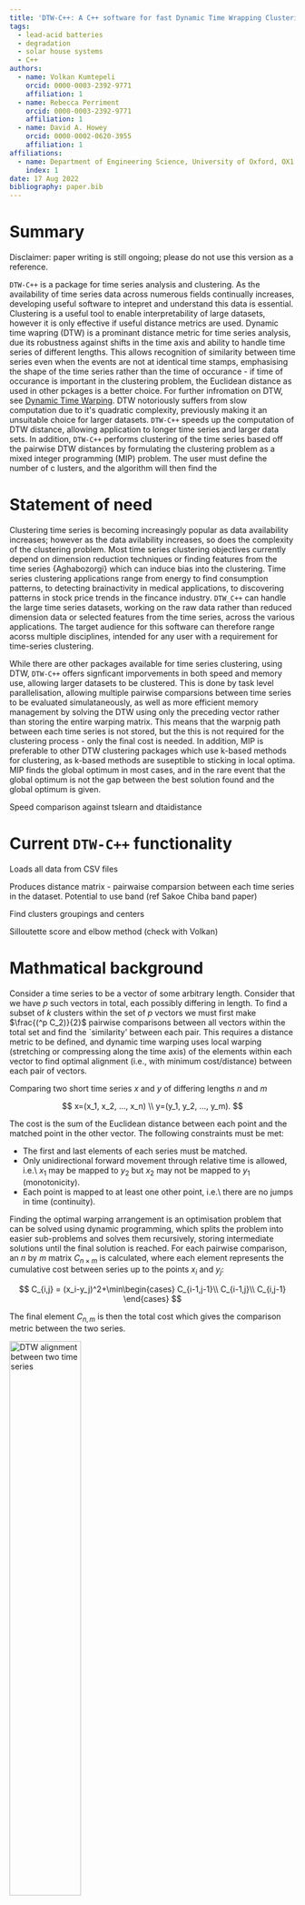 ```yaml
---
title: 'DTW-C++: A C++ software for fast Dynamic Time Wrapping Clustering'
tags:
  - lead-acid batteries
  - degradation
  - solar house systems
  - C++
authors:
  - name: Volkan Kumtepeli
    orcid: 0000-0003-2392-9771
    affiliation: 1
  - name: Rebecca Perriment
    orcid: 0000-0003-2392-9771
    affiliation: 1
  - name: David A. Howey
    orcid: 0000-0002-0620-3955
    affiliation: 1
affiliations:
  - name: Department of Engineering Science, University of Oxford, OX1 3PJ, Oxford, UK
    index: 1
date: 17 Aug 2022
bibliography: paper.bib
---
```


# Summary

Disclaimer: paper writing is still ongoing; please do not use this version as a reference. 

``DTW-C++`` is a package for time series analysis and clustering. As the availability of time series data across numerous fields continually increases, developing useful software to intepret and understand this data is essential. Clustering is a useful tool to enable interpretability of large datasets, however it is only effective if useful distance metrics are used. Dynamic time wapring (DTW) is a prominant distance metric for time series analysis, due its robustness against shifts in the time axis and ability to handle time series of different lengths. This allows recognition of similarity between time series even when the events are not at identical time stamps, emphasising the shape of the time series rather than the time of occurance - if time of occurance is important in the clustering problem, the Euclidean distance as used in other pckages is a better choice. For further infromation on DTW, see [Dynamic Time Warping](../docs/2_method/2_dtw.html). DTW notoriously suffers from slow computation due to it's quadratic complexity, previously making it an unsuitable choice for larger datasets. ``DTW-C++`` speeds up the computation of DTW distance, allowing application to longer time series and larger data sets. In addition, ``DTW-C++`` performs clustering of the time series based off the pairwise DTW distances by formulating the clustering problem as a mixed integer programming (MIP) problem. The user must define the number of c
lusters, and the algorithm will then find the 

# Statement of need

Clustering time series is becoming increasingly popular as data availability increases; however as the data avilability increases, so does the complexity of the clustering problem. Most time series clustering objectives currently depend on dimension reduction techniques or finding features from the time series {Aghabozorgi} which can induce bias into the clustering. Time series clustering applications range from energy to find consumption patterns, to detecting brainactivity in medical applications, to discovering patterns in stock price trends in the fincance industry. ``DTW_C++`` can handle the large time series datasets, working on the raw data rather than reduced dimension data or selected features from the time series, across the various applications. The target audience for this software can therefore range acorss multiple disciplines, intended for any user with a requirement for time-series clustering.

While there are other packages available for time series clustering, using DTW, ``DTW-C++`` offers signficant imporvements in both speed and memory use, allowing larger datasets to be clustered. This is done by task level parallelisation, allowing multiple pairwise comparsions between time series to be evaluated simulataneously, as well as more efficient memory management by solving the DTW using only the preceding vector rather than storing the entire warping matrix. This means that the warpnig path between each time series is not stored, but the this is not required for the clustering process - only the final cost is needed. In addition, MIP is preferable to other DTW clustering packages which use k-based methods for clustering, as k-based methods are suseptible to sticking in local optima. MIP finds the global optimum in most cases, and in the rare event that the global optimum is not the gap between the best solution found and the global optimum is given.

Speed comparison against tslearn and dtaidistance

# Current ``DTW-C++`` functionality

Loads all data from CSV files

Produces distance matrix - pairwaise comparsion between each time series in the dataset. Potential to use band (ref Sakoe Chiba band paper)

Find clusters groupings and centers

Silloutette score and elbow method (check with Volkan)

# Mathmatical background

Consider a time series to be a vector of some arbitrary length. Consider that we have $p$ such vectors in total, each possibly differing in length. To find a subset of $k$ clusters within the set of $p$ vectors we must first make $\frac{(^p C_2)}{2}$ pairwise comparisons between all vectors within the total set and find the `similarity' between each pair. This requires a distance metric to be defined, and dynamic time warping uses local warping (stretching or compressing along the time axis) of the elements within each vector to find optimal alignment (i.e., with minimum cost/distance) between each pair of vectors. 


Comparing two short time series $x$ and $y$ of differing lengths $n$ and $m$

$$
x=(x_1, x_2, ..., x_n) \\
y=(y_1, y_2, ..., y_m).
$$

The cost is the sum of the Euclidean distance between each point and the matched point in the other vector. The following constraints must be met:
* The first and last elements of each series must be matched.
* Only unidirectional forward movement through relative time is allowed, i.e.\ $x_1$ may be mapped to $y_2$ but $x_2$ may not be mapped to $y_1$ (monotonicity).
* Each point is mapped to at least one other point, i.e.\ there are no jumps in time (continuity).

Finding the optimal warping arrangement is an optimisation problem that can be solved using dynamic programming, which splits the problem into easier sub-problems and solves them recursively, storing intermediate solutions until the final solution is reached. For each pairwise comparison, an $n$ by $m$ matrix $C_{n\times m}$ is calculated, where each element represents the cumulative cost between series up to the points $x_i$ and $y_j$:

$$
C_{i,j} = (x_i-y_j)^2+\min\begin{cases}
C_{i-1,j-1}\\
C_{i-1,j}\\
C_{i,j-1}
\end{cases}
$$

The final element $C_{n,m}$ is then the total cost which gives the comparison metric between the two series.


<img src="https://user-images.githubusercontent.com/93582518/203316240-e927ff9c-38c1-420d-8455-a5443a2ff72f.png" alt="DTW alignment between two time series" width="50%"/>

![signals_warped](https://user-images.githubusercontent.com/93582518/203316240-e927ff9c-38c1-420d-8455-a5443a2ff72f.png)

![warping_path](https://user-images.githubusercontent.com/93582518/202719474-ccddf8ad-4044-453c-a607-d1f7d7ce045b.png)

The matrix $C$ is calculated for all pairwise comparisons. The total costs (final element) for each pairwise comparison are stored in a separate symmetric matrix, $D_{p\times p}$ where $p$ is the total number of time series in the clustering exercise. In other words, the element $D_{i,j}$ gives the distance between time series $i$ and $j$.

![distance_matrix_formation](https://user-images.githubusercontent.com/93582518/202716790-11704c18-99bc-4234-b5db-3b21940ad91d.PNG)

Using this matrix, $D$, the series can be split into $k$ clusters with integer programming. The problem formulation begins with a $1\times p$ binary vector, $B$, defining if each series is a cluster centroid, in other words for the $i$th element of $B$, 

$$
B_i = \begin{cases}
1, \qquad \text {if centroid}\\
0, \qquad \text {otherwise}
\end{cases}
$$

Only $k$ series can be centroids, therefore

$$
\sum_{i=1}^p B_i=k
$$

A binary square matrix $A_{p\times p}$ is then constructed, where $A_{ij}=1$ if time series $j$ is a member of the $i$ th cluster centroid, and 0 otherwise.

The following constraints apply:
* Each time series must be in one and only one cluster 

$$
\sum_{i=1}^pA_{ij}=1  \quad \forall j \in [1,p]
$$

* Only $k$ rows have non-zero values 

$$
A_{ij} \le B_i \quad \forall i,j \in [1,p]
$$

![cluster_matrix_formation](https://user-images.githubusercontent.com/93582518/206009830-2279fe75-4fde-46d2-ba39-f1bcbb8ec856.PNG)

Then the optimisation problem subject to the above-given constraints becomes:

$$
A^\star, B^\star = \min_{A,B} \sum_i \sum_j D_{ij} \times A_{ij} 
$$

After solving this integer program, the non-zero entries of $B$ represent the centroids and the non-zero elements in the corresponding columns in $A$ represent the members of that cluster.

# Comparison

We have compared our library to two other standard DTW clustering packages, DTAIDistance and TSlearn.

|                                | DTW-C++               || DTAISDistance              || Tslearn               ||
| ------------------------------ | -------- | ----------- | ------------- | ----------- | -------- |-------------|
| Dataset                        | Time (s) | Memory (MB) | Time (s)      | Memory (MB) | Time (s) | Memory (MB) |
|================================|==========|=============|===============|=============|==========|=============|
| ACSF1                          |          |             | 14.51         | 18.14       | 389.88   | 1691.47 |
| Adiac                          |          |             | 3.87          | 4.34        | 172.45   | 15.58 |
| ArrowHead                      |          |             | 0.91          | 1.22        | 60.84    | 99.72 |
| Beef                           |          |             | 0.18          | 0.33        | 9.45     | 45.58 |
| BeetleFly                      |          |             | 0.08          | 0.11        | 13.52    | 62.41 |
| BirdChicken                    |          |             | 0.07          | 0.27        | 7.08     | 53.89 |
| BME                            |          |             | 0.25          | 0.95        | 28.89    | 22.68 |
| Car                            |          |             | 0.49          | 0.58        | 54.00    | 236.10 |
| CBF                            |          |             | 7.50          | 18.58       | 264.24   | 103.40 |
| Chinatown                      |          |             | 0.29          | 3.09        | 12.98    | 2.79 |
| ChlorineConcentration          |          |             | 201.13        | 305.52      | 1890.48  | 765.07 |
| CinCECGTorso                   |          |             | 1955.92       | 58.20       | 28990.66 | 21456.77 |
| Coffee                         |          |             | 0.06          | 0.13        | 4.69     | 26.60 |
| Computers                      |          |             | 12.81         | 3.04        | 860.08   | 1642.15 |
| CricketX                       |          |             | 6.00          | 4.70        | 173.99   | 95.34 |
| CricketY                       |          |             | 5.81          | 4.69        | 192.17   | 119.23 |
| CricketZ                       |          |             | 5.86          | 4.67        | 279.37   | 137.25 |
| Crop                           |          |             | 6563.98       | 5675.32     | 9618.36  | 122.47 |
| DiatomSizeReduction            |          |             | 4.69          | 3.31        | 227.11   | 363.81 |
| DistalPhalanxOutlineAgeGroup   |          |             | 0.16          | 0.67        | 5.29     | 8.32 |
| DistalPhalanxOutlineCorrect    |          |             | 0.37          | 2.25        | 8.47     | 21.94 |
| DistalPhalanxTW                |          |             | 0.14          | 0.68        | 5.28     | 4.01 |
| Earthquakes                    |          |             | 2.48          | 1.15        |          |  |
| ECG200                         |          |             | 0.08          | 0.41        |          |  |
| ECG5000                        |          |             | 206.18        | 416.50      |          |  |
| ECGFiveDays                    |          |             | 6.77          | 17.18       |          |  |
| ElectricDevices                |          |             | 408.62        | 1206.34     |          |  |
| EOGHorizontalSignal            |          |             | 82.89         | 6.77        |          |  |
| EOGVerticalSignal              |          |             | 85.22         | 6.77        |          |  |
| EthanolLevel                   |          |             | 302.34        | 12.73       |          |  |
| FaceAll                        |          |             | 34.64         | 61.34       |          |  |
| FaceFour                       |          |             | 0.44          | 0.68        |          |  |
| FacesUCR                       |          |             | 47.44         | 89.14       |          |  |
| FiftyWords                     |          |             | 9.54          | 5.96        |          |  |
| Fish                           |          |             | 2.70          | 1.66        |          |  |
| FordA                          |          |             | 168.93        | 42.00       |          |  |
| FordB                          |          |             | 65.10         | 17.53       |          |  |
| FreezerRegularTrain            |          |             | 300.89        | 173.46      |          |  |
| FreezerSmallTrain              |          |             | 296.35        | 173.64      |          |  |
| Fungi                          |          |             | 0.74          | 1.42        |          |  |
| GunPoint                       |          |             | 0.34          | 0.85        |          |  |
| GunPointAgeSpan                |          |             | 1.06          | 2.98        |          |  |
| GunPointMaleVersusFemale       |          |             | 1.16          | 2.95        |          |  |
| GunPointOldVersusYoung         |          |             | 1.10          | 2.96        |          |  |
| Ham                            |          |             | 1.01          | 0.88        |          |  |
| HandOutlines                   |          |             | 415.88        | 11.26       |          |  |
| Haptics                        |          |             | 45.49         | 5.03        |          |  |
| Herring                        |          |             | 0.53          | 0.59        |          |  |
| HouseTwenty                    |          |             | 22.04         | 2.35        |          |  |
| InlineSkate                    |          |             | 423.37        | 15.10       |          |  |
| InsectEPGRegularTrain          |          |             | 8.90          | 2.80        |          |  |
| InsectEPGSmallTrain            |          |             | 8.94          | 2.79        |          |  |
| InsectWingbeatSound            |          |             | 117.49        | 85.31       |          |  |
| ItalyPowerDemand               |          |             | 2.07          | 22.99       |          |  |
| LargeKitchenAppliances         |          |             | 31.76         | 5.67        |          |  |
| Lightning2                     |          |             | 0.78          | 0.62        |          |  |
| Lightning7                     |          |             | 0.29          | 0.54        |          |  |
| Mallat                         |          |             | 2251.27       | 132.52      |          |  |
| Meat                           |          |             | 0.36          | 0.52        |          |  |
| MedicalImages                  |          |             | 3.66          | 13.40       |          |  |
| MiddlePhalanxOutlineAgeGroup   |          |             | 0.15          | 0.94        |          |  |
| MiddlePhalanxOutlineCorrect    |          |             | 0.40          | 2.43        |          |  |
| MiddlePhalanxTW                |          |             | 0.17          | 0.95        |          |  |
| MixedShapesRegularTrain        |          |             | 2367.12       | 140.95      |          |  |
| MixedShapesSmallTrain          |          |             | 2369.32       | 140.96      |          |  |
| MoteStrain                     |          |             | 6.98          | 34.13       |          |  |
| NonInvasiveFetalECGThorax1     |          |             | 941.90        | 91.85       |          |  |
| NonInvasiveFetalECGThorax2     |          |             | 950.96        | 91.87       |          |  |
| OliveOil                       |          |             | 0.21          | 0.35        |          |  |
| OSULeaf                        |          |             | 4.51          | 2.33        |          |  |
| PhalangesOutlinesCorrect       |          |             | 3.60          | 16.64       |          |  |
| Phoneme                        |          |             | 1560.56       | 90.18       |          |  |
| PigAirwayPressure              |          |             | 73.23         | 4.52        |          |  |
| PigArtPressure                 |          |             | 71.07         | 4.51        |          |  |
| PigCVP                         |          |             | 69.45         | 4.51        |          |  |
| Plane                          |          |             | 0.20          | 0.49        |          |  |
| PowerCons                      |          |             | 0.36          | 1.26        |          |  |
| ProximalPhalanxOutlineAgeGroup |          |             | 0.22          | 1.40        |          |  |
| ProximalPhalanxOutlineCorrect  |          |             | 0.47          | 2.45        |          |  |
| ProximalPhalanxTW              |          |             | 0.23          | 1.42        |          |  |
| RefrigerationDevices           |          |             | 28.39         | 5.51        |          |  |
| Rock                           |          |             | 8.95          | 1.25        |          |  |
| ScreenType                     |          |             | 28.47         | 5.51        |          |  |
| SemgHandGenderCh2              |          |             | 325.35        | 15.27       |          |  |
| SemgHandMovementCh2            |          |             | 181.08        | 10.09       |          |  |
| SemgHandSubjectCh2             |          |             | 177.58        | 10.09       |          |  |
| ShapeletSim                    |          |             | 3.15          | 1.78        |          |  |
| ShapesAll                      |          |             | 44.41         | 10.54       |          |  |
| SmallKitchenAppliances         |          |             | 30.09         | 5.66        |          |  |
| SmoothSubspace                 |          |             | 0.10          | 0.68        |          |  |
| SonyAIBORobotSurface1          |          |             | 1.43          | 8.57        |          |  |
| SonyAIBORobotSurface2          |          |             | 3.09          | 20.20       |          |  |
| StarLightCurves                |          |             | 27558.11      | 1436.21     |          |  |
| Strawberry                     |          |             | 3.52          | 4.12        |          |  |
| SwedishLeaf                    |          |             | 4.13          | 9.49        |          |  |
| Symbols                        |          |             | 63.36         | 24.42       |          |  |
| SyntheticControl               |          |             | 0.41          | 2.52        |          |  |
| ToeSegmentation1               |          |             | 1.78          | 2.01        |          |  |
| ToeSegmentation2               |          |             | 0.94          | 1.03        |          |  |
| Trace                          |          |             | 0.35          | 0.71        |          |  |
| TwoLeadECG                     |          |             | 5.64          | 28.47       |          |  |
| TwoPatterns                    |          |             | 138.41        | 329.76      |          |  |
| UMD                            |          |             | 0.26          | 0.94        |          |  |
| UWaveGestureLibraryAll         |          |             | 4436.89       | 288.90      |          |  |
| UWaveGestureLibraryX           |          |             | 524.87        | 270.86      |          |  |
| UWaveGestureLibraryY           |          |             | 532.37        | 270.86      |          |  |
| UWaveGestureLibraryZ           |          |             | 525.25        | 270.86      |          |  |
| Wafer                          |          |             | 406.45        | 776.29      |          |  |
| Wine                           |          |             | 0.13          | 0.39        |          |  |
| WordSynonyms                   |          |             | 13.84         | 10.59       |          |  |
| Worms                          |          |             | 1.96          | 0.93        |          |  |
| WormsTwoClass                  |          |             | 1.95          | 0.92        |          |  |
| Yoga                           |          |             | 631.11        | 194.70      |          |  |



                               | DTW-C++  |             | DTAISDistance |             | Tslearn  |
Dataset                        | Time (s) | Memory (MB) | Time (s)      | Memory (MB) | Time (s) | Memory (MB)
------------------------------ | -------- | ----------- | ------------- | ----------- | ---------|---------------
ACSF1                          |          |             | 14.51         | 18.14       | 389.88   | 1691.47    
Adiac                          |          |             | 3.87          | 4.34        | 172.45   | 15.58      
ArrowHead                      |          |             | 0.91          | 1.22        | 60.84    | 99.72      
Beef                           |          |             | 0.18          | 0.33        | 9.45     | 45.58      
BeetleFly                      |          |             | 0.08          | 0.11        | 13.52    | 62.41      
BirdChicken                    |          |             | 0.07          | 0.27        | 7.08     | 53.89      
BME                            |          |             | 0.25          | 0.95        | 28.89    | 22.68      
Car                            |          |             | 0.49          | 0.58        | 54.00    | 236.10     
CBF                            |          |             | 7.50          | 18.58       | 264.24   | 103.40     
Chinatown                      |          |             | 0.29          | 3.09        | 12.98    | 2.79       
ChlorineConcentration          |          |             | 201.13        | 305.52      | 1890.48  | 765.07     
CinCECGTorso                   |          |             | 1955.92       | 58.20       | 28990.66 | 21456.77   
Coffee                         |          |             | 0.06          | 0.13        | 4.69     | 26.60      
Computers                      |          |             | 12.81         | 3.04        | 860.08   | 1642.15    
CricketX                       |          |             | 6.00          | 4.70        | 173.99   | 95.34      
CricketY                       |          |             | 5.81          | 4.69        | 192.17   | 119.23     
CricketZ                       |          |             | 5.86          | 4.67        | 279.37   | 137.25     
Crop                           |          |             | 6563.98       | 5675.32     | 9618.36  | 122.47     
DiatomSizeReduction            |          |             | 4.69          | 3.31        | 227.11   | 363.81     
DistalPhalanxOutlineAgeGroup   |          |             | 0.16          | 0.67        | 5.29     | 8.32       
DistalPhalanxOutlineCorrect    |          |             | 0.37          | 2.25        | 8.47     | 21.94      
DistalPhalanxTW                |          |             | 0.14          | 0.68        | 5.28     | 4.01       
Earthquakes                    |          |             | 2.48          | 1.15        |          |            
ECG200                         |          |             | 0.08          | 0.41        |          |            
ECG5000                        |          |             | 206.18        | 416.50      |          |            
ECGFiveDays                    |          |             | 6.77          | 17.18       |          |            
ElectricDevices                |          |             | 408.62        | 1206.34     |          |            
EOGHorizontalSignal            |          |             | 82.89         | 6.77        |          |            
EOGVerticalSignal              |          |             | 85.22         | 6.77        |          |            
EthanolLevel                   |          |             | 302.34        | 12.73       |          |            
FaceAll                        |          |             | 34.64         | 61.34       |          |            
FaceFour                       |          |             | 0.44          | 0.68        |          |            
FacesUCR                       |          |             | 47.44         | 89.14       |          |            
FiftyWords                     |          |             | 9.54          | 5.96        |          |            
Fish                           |          |             | 2.70          | 1.66        |          |            
FordA                          |          |             | 168.93        | 42.00       |          |            
FordB                          |          |             | 65.10         | 17.53       |          |            
FreezerRegularTrain            |          |             | 300.89        | 173.46      |          |            
FreezerSmallTrain              |          |             | 296.35        | 173.64      |          |            
Fungi                          |          |             | 0.74          | 1.42        |          |            
GunPoint                       |          |             | 0.34          | 0.85        |          |            
GunPointAgeSpan                |          |             | 1.06          | 2.98        |          |            
GunPointMaleVersusFemale       |          |             | 1.16          | 2.95        |          |            
GunPointOldVersusYoung         |          |             | 1.10          | 2.96        |          |            
Ham                            |          |             | 1.01          | 0.88        |          |            
HandOutlines                   |          |             | 415.88        | 11.26       |          |            
Haptics                        |          |             | 45.49         | 5.03        |          |            
Herring                        |          |             | 0.53          | 0.59        |          |            
HouseTwenty                    |          |             | 22.04         | 2.35        |          |            
InlineSkate                    |          |             | 423.37        | 15.10       |          |            
InsectEPGRegularTrain          |          |             | 8.90          | 2.80        |          |            
InsectEPGSmallTrain            |          |             | 8.94          | 2.79        |          |            
InsectWingbeatSound            |          |             | 117.49        | 85.31       |          |            
ItalyPowerDemand               |          |             | 2.07          | 22.99       |          |            
LargeKitchenAppliances         |          |             | 31.76         | 5.67        |          |            
Lightning2                     |          |             | 0.78          | 0.62        |          |            
Lightning7                     |          |             | 0.29          | 0.54        |          |            
Mallat                         |          |             | 2251.27       | 132.52      |          |            
Meat                           |          |             | 0.36          | 0.52        |          |            
MedicalImages                  |          |             | 3.66          | 13.40       |          |            
MiddlePhalanxOutlineAgeGroup   |          |             | 0.15          | 0.94        |          |            
MiddlePhalanxOutlineCorrect    |          |             | 0.40          | 2.43        |          |            
MiddlePhalanxTW                |          |             | 0.17          | 0.95        |          |            
MixedShapesRegularTrain        |          |             | 2367.12       | 140.95      |          |            
MixedShapesSmallTrain          |          |             | 2369.32       | 140.96      |          |            
MoteStrain                     |          |             | 6.98          | 34.13       |          |            
NonInvasiveFetalECGThorax1     |          |             | 941.90        | 91.85       |          |            
NonInvasiveFetalECGThorax2     |          |             | 950.96        | 91.87       |          |            
OliveOil                       |          |             | 0.21          | 0.35        |          |            
OSULeaf                        |          |             | 4.51          | 2.33        |          |            
PhalangesOutlinesCorrect       |          |             | 3.60          | 16.64       |          |            
Phoneme                        |          |             | 1560.56       | 90.18       |          |            
PigAirwayPressure              |          |             | 73.23         | 4.52        |          |            
PigArtPressure                 |          |             | 71.07         | 4.51        |          |            
PigCVP                         |          |             | 69.45         | 4.51        |          |            
Plane                          |          |             | 0.20          | 0.49        |          |            
PowerCons                      |          |             | 0.36          | 1.26        |          |            
ProximalPhalanxOutlineAgeGroup |          |             | 0.22          | 1.40        |          |            
ProximalPhalanxOutlineCorrect  |          |             | 0.47          | 2.45        |          |            
ProximalPhalanxTW              |          |             | 0.23          | 1.42        |          |            
RefrigerationDevices           |          |             | 28.39         | 5.51        |          |            
Rock                           |          |             | 8.95          | 1.25        |          |            
ScreenType                     |          |             | 28.47         | 5.51        |          |            
SemgHandGenderCh2              |          |             | 325.35        | 15.27       |          |            
SemgHandMovementCh2            |          |             | 181.08        | 10.09       |          |            
SemgHandSubjectCh2             |          |             | 177.58        | 10.09       |          |            
ShapeletSim                    |          |             | 3.15          | 1.78        |          |            
ShapesAll                      |          |             | 44.41         | 10.54       |          |            
SmallKitchenAppliances         |          |             | 30.09         | 5.66        |          |            
SmoothSubspace                 |          |             | 0.10          | 0.68        |          |            
SonyAIBORobotSurface1          |          |             | 1.43          | 8.57        |          |            
SonyAIBORobotSurface2          |          |             | 3.09          | 20.20       |          |            
StarLightCurves                |          |             | 27558.11      | 1436.21     |          |            
Strawberry                     |          |             | 3.52          | 4.12        |          |            
SwedishLeaf                    |          |             | 4.13          | 9.49        |          |            
Symbols                        |          |             | 63.36         | 24.42       |          |            
SyntheticControl               |          |             | 0.41          | 2.52        |          |            
ToeSegmentation1               |          |             | 1.78          | 2.01        |          |            
ToeSegmentation2               |          |             | 0.94          | 1.03        |          |            
Trace                          |          |             | 0.35          | 0.71        |          |            
TwoLeadECG                     |          |             | 5.64          | 28.47       |          |            
TwoPatterns                    |          |             | 138.41        | 329.76      |          |            
UMD                            |          |             | 0.26          | 0.94        |          |            
UWaveGestureLibraryAll         |          |             | 4436.89       | 288.90      |          |            
UWaveGestureLibraryX           |          |             | 524.87        | 270.86      |          |            
UWaveGestureLibraryY           |          |             | 532.37        | 270.86      |          |            
UWaveGestureLibraryZ           |          |             | 525.25        | 270.86      |          |            
Wafer                          |          |             | 406.45        | 776.29      |          |            
Wine                           |          |             | 0.13          | 0.39        |          |            
WordSynonyms                   |          |             | 13.84         | 10.59       |          |            
Worms                          |          |             | 1.96          | 0.93        |          |            
WormsTwoClass                  |          |             | 1.95          | 0.92        |          |            
Yoga                           |          |             | 631.11        | 194.70      |          |            

# Example



# Acknowledgements

We gratefully acknowledge the contributions by [Battery Intelligence Lab](https://howey.eng.ox.ac.uk) members. 


# References

# Notes

JOSS requirements from paper:
* What problem software is designed to solve
* Who is the target audience


Relevant papers:
* Petitjean
* Frind dtaidistance paper
* Shakoe & Chiba 1978 Dynamic programming algorithm optimization for spokenword recognition

Important points:
* Solving the dtw problem alongside clustering problem allows for most effective parallelization increasing speed – task level parallelization
* Made the problem memory efficient by using vector instead of matrix

